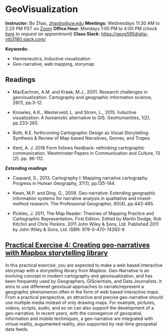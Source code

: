 # GeoVisualization

**Instructor:** Bo Zhao, zhaobo@uw.edu
**Meetings:**  Wednesdays 11:30 AM to 2:20 PM PST on [Zoom](https://washington.zoom.us/j/98010412438)
**Office Hour**: Mondays 1:00 PM to 4:00 PM *(check [here](https://calendar.google.com/calendar/u/0/selfsched?sstoken=UUZvU2gxXzVlZnZpfGRlZmF1bHR8NzM4ODA5MzUyNjAxZDU2Y2ViNTZiMzk2ZmM0N2VmNzI) to request an appointment)*
**Class Slack:** https://geog595digita-vtb3180.slack.com/

**Keywords:**
  - Hermeneutics, Inductive visualization
  - Geo-narrative, web mapping, storymap

## Readings

* MacEachren, A.M. and Kraak, M.J., 2001. Research challenges in geovisualization. Cartography and geographic information science, 28(1), pp.3-12.

* Knowles, A.K., Westerveld, L. and Strom, L., 2015. Inductive visualization: A humanistic alternative to GIS. GeoHumanities, 1(2), pp.233-265.

* Roth, R.E. forthcoming Cartographic Design as Visual Storytelling: Synthesis & Review of Map-based Narratives, Genres, and Tropes

* Kent, A. J. 2018 Form follows feedback: rethinking cartographic communication. Westminster Papers in Communication and Culture, 13 (2). pp. 96-112.

***Extending readings***

* Caquard, S., 2013. Cartography I: Mapping narrative cartography. Progress in Human Geography, 37(1), pp.135-144.

* Kwan, M.P. and Ding, G., 2008. Geo-narrative: Extending geographic information systems for narrative analysis in qualitative and mixed-method research. The Professional Geographer, 60(4), pp.443-465.


* Pickles, J. 2011, The Map Reader: Theories of Mapping Practice and Cartographic Representation, First Edition. Edited by Martin Dodge, Rob Kitchin and Chris Perkins. 2011 John Wiley & Sons, Ltd. Published 2011 by John Wiley & Sons, Ltd. ISBN: 978-0-470-74283-9

## [Practical Exercise 4: Creating geo-narratives with Mapbox storytelling library](pe.md)

In this practical exercise, you are expected to make a web based interactive storymap with a storytelling library from Mapbox. Geo-Narrative is an evolving concept in modern cartography and geovisualization, and has been frequently used by Geographers, GIScientists, and Data Journalists. It aims to use differenet geovisual approaches to narrate/represent a geographic phenomenon often in the form of web based interactive maps. From a practical perspective, an attractive and precise geo-narrative should use multiple media instead of only drawing maps. For example, pictures, videos, scripts, audio, and so on can also support the development of a geo-narrative. In recent years, with the convegence of geospatial, information and mobile techiniques, a geo-narrative are integrated with virtual reality, augumented reality, also supported by real-time geospatial data feeds.
